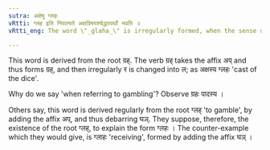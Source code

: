 ```yaml
---
sutra: अक्षेषु ग्लहः
vRtti: ग्लह इति निपात्यते अक्षविषयश्चेद्धात्वर्थो भवति ॥
vRtti_eng: The word \"_glaha_\" is irregularly formed, when the sense of the root refers to gambling.

---
```

This word is derived from the root ग्रह्. The verb ग्रह् takes the affix अप् and thus forms ग्रह्, and then irregularly र is changed into ल; as अक्षस्य ग्लहः 'cast of the dice'.

Why do we say 'when referring to gambling'? Observe ग्रहः पादस्य ।
 
Others say, this word is derived regularly from the root ग्लह् 'to gamble', by adding the affix अप्, and thus debarring घञ्. They suppose, therefore, the existence of the root ग्लह्, to explain the form ग्लहः । The counter-example which they would give, is ग्लाहः 'receiving', formed by adding the affix घञ् ।